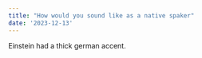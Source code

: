 ```yaml
---
title: "How would you sound like as a native spaker"
date: '2023-12-13'
---
```

Einstein had a thick german accent.